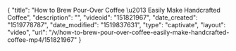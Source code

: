 {
    "title": "How to Brew Pour-Over Coffee \u2013 Easily Make Handcrafted Coffee",
    "description": "",
    "videoid": "151821967",
    "date_created": "1519778787",
    "date_modified": "1519837631",
    "type": "captivate",
    "layout": "video",
    "url": "\/v\/how-to-brew-pour-over-coffee-easily-make-handcrafted-coffee-mp4\/151821967"
}